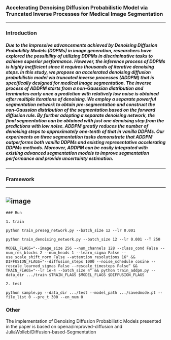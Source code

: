 ### Accelerating Denoising Diffusion Probabilistic Model via Truncated Inverse Processes for Medical Image Segmentation
------
### Introduction 

##### Due to the impressive advancements achieved by Denoising Diffusion Probability Models (DDPMs) in image generation, researchers have explored the possibility of utilizing DDPMs in discriminative tasks to achieve superior performance. However, the inference process of DDPMs is highly inefficient since it requires thousands of iterative denoising steps. In this study, we propose an accelerated denoising diffusion probabilistic model via truncated inverse processes (ADDPM) that is specifically designed for medical image segmentation. The inverse process of ADDPM starts from a non-Gaussian distribution and terminates early once a prediction with relatively low noise is obtained after multiple iterations of denoising. We employ a separate powerful segmentation network to obtain pre-segmentation and construct the non-Gaussian distribution of the segmentation based on the forward diffusion rule. By further adopting a separate denoising network, the final segmentation can be obtained with just one denoising step from the predictions with low noise. ADDPM greatly reduces the number of denoising steps to approximately one-tenth of that in vanilla DDPMs. Our experiments on three segmentation tasks demonstrate that ADDPM outperforms both vanilla DDPMs and existing representative accelerating DDPMs methods. Moreover, ADDPM can be easily integrated with existing advanced segmentation models to improve segmentation performance and provide uncertainty estimation.
------
### Framework
------
![image](https://github.com/Guoxt/ADDPM/assets/46101051/f8479690-0771-49c5-b26b-d5efd27a6ccd)
------
```
### Run 

1. train

python train_preseg_network.py --batch_size 12 --lr 0.001

python train_denoising_network.py --batch_size 12 --lr 0.001 --T 250

MODEL_FLAGS="--image_size 256 --num_channels 128 --class_cond False --num_res_blocks 2 --num_heads 1 --learn_sigma False --use_scale_shift_norm False --attention_resolutions 16" && DIFFUSION_FLAGS="--diffusion_steps 1000 --noise_schedule cosine --rescale_learned_sigmas False --rescale_timesteps False“ && TRAIN_FLAGS="--lr 1e-4 --batch_size 4“ && python train_addpm.py --data_dir .../train $TRAIN_FLAGS $MODEL_FLAGS $DIFFUSION_FLAGS

2. test

python sample.py --data_dir .../test --model_path .../savedmode.pt --file_list 0 --pre_t 300 --en_num 0 
```
### Other
The implementation of Denoising Diffusion Probabilistic Models presented in the paper is based on openai/improved-diffusion and JuliaWolleb/Diffusion-based-Segmentation

